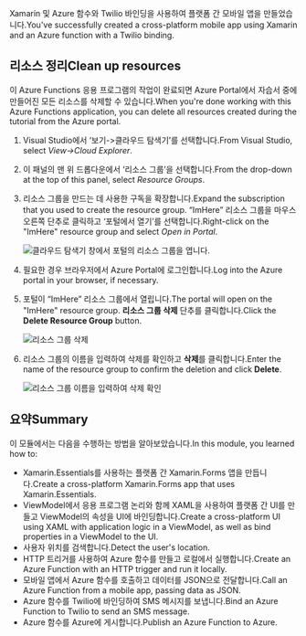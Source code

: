 <span data-ttu-id="7348d-101">Xamarin 및 Azure 함수와 Twilio 바인딩을 사용하여 플랫폼 간 모바일 앱을 만들었습니다.</span><span class="sxs-lookup"><span data-stu-id="7348d-101">You've successfully created a cross-platform mobile app using Xamarin and an Azure function with a Twilio binding.</span></span>

## <a name="clean-up-resources"></a><span data-ttu-id="7348d-102">리소스 정리</span><span class="sxs-lookup"><span data-stu-id="7348d-102">Clean up resources</span></span>

<span data-ttu-id="7348d-103">이 Azure Functions 응용 프로그램의 작업이 완료되면 Azure Portal에서 자습서 중에 만들어진 모든 리소스를 삭제할 수 있습니다.</span><span class="sxs-lookup"><span data-stu-id="7348d-103">When you're done working with this Azure Functions application, you can delete all resources created during the tutorial from the Azure portal.</span></span>

1. <span data-ttu-id="7348d-104">Visual Studio에서 ‘보기->클라우드 탐색기’를 선택합니다.</span><span class="sxs-lookup"><span data-stu-id="7348d-104">From Visual Studio, select *View->Cloud Explorer*.</span></span>

1. <span data-ttu-id="7348d-105">이 패널의 맨 위 드롭다운에서 ‘리소스 그룹’을 선택합니다.</span><span class="sxs-lookup"><span data-stu-id="7348d-105">From the drop-down at the top of this panel, select *Resource Groups*.</span></span>

1. <span data-ttu-id="7348d-106">리소스 그룹을 만드는 데 사용한 구독을 확장합니다.</span><span class="sxs-lookup"><span data-stu-id="7348d-106">Expand the subscription that you used to create the resource group.</span></span> <span data-ttu-id="7348d-107">“ImHere” 리소스 그룹을 마우스 오른쪽 단추로 클릭하고 ‘포털에서 열기’를 선택합니다.</span><span class="sxs-lookup"><span data-stu-id="7348d-107">Right-click on the "ImHere" resource group and select *Open in Portal*.</span></span>

    ![클라우드 탐색기 창에서 포털의 리소스 그룹을 엽니다.](../media-drafts/9-open-resource-group-in-portal.png)

1. <span data-ttu-id="7348d-109">필요한 경우 브라우저에서 Azure Portal에 로그인합니다.</span><span class="sxs-lookup"><span data-stu-id="7348d-109">Log into the Azure portal in your browser, if necessary.</span></span>

1. <span data-ttu-id="7348d-110">포털이 “ImHere” 리소스 그룹에서 열립니다.</span><span class="sxs-lookup"><span data-stu-id="7348d-110">The portal will open on the "ImHere" resource group.</span></span> <span data-ttu-id="7348d-111">**리소스 그룹 삭제** 단추를 클릭합니다.</span><span class="sxs-lookup"><span data-stu-id="7348d-111">Click the **Delete Resource Group** button.</span></span>

    ![리소스 그룹 삭제](../media-drafts/9-delete-resource-group.png)

1. <span data-ttu-id="7348d-113">리소스 그룹의 이름을 입력하여 삭제를 확인하고 **삭제**를 클릭합니다.</span><span class="sxs-lookup"><span data-stu-id="7348d-113">Enter the name of the resource group to confirm the deletion and click **Delete**.</span></span>

    ![리소스 그룹 이름을 입력하여 삭제 확인](../media-drafts/9-confirm-delete-resource-group.png)

## <a name="summary"></a><span data-ttu-id="7348d-115">요약</span><span class="sxs-lookup"><span data-stu-id="7348d-115">Summary</span></span>

<span data-ttu-id="7348d-116">이 모듈에서는 다음을 수행하는 방법을 알아보았습니다.</span><span class="sxs-lookup"><span data-stu-id="7348d-116">In this module, you learned how to:</span></span>
- <span data-ttu-id="7348d-117">Xamarin.Essentials를 사용하는 플랫폼 간 Xamarin.Forms 앱을 만듭니다.</span><span class="sxs-lookup"><span data-stu-id="7348d-117">Create a cross-platform Xamarin.Forms app that uses Xamarin.Essentials.</span></span>
- <span data-ttu-id="7348d-118">ViewModel에서 응용 프로그램 논리와 함께 XAML을 사용하여 플랫폼 간 UI를 만들고 ViewModel의 속성을 UI에 바인딩합니다.</span><span class="sxs-lookup"><span data-stu-id="7348d-118">Create a cross-platform UI using XAML with application logic in a ViewModel, as well as bind properties in a ViewModel to the UI.</span></span>
- <span data-ttu-id="7348d-119">사용자 위치를 검색합니다.</span><span class="sxs-lookup"><span data-stu-id="7348d-119">Detect the user's location.</span></span>
- <span data-ttu-id="7348d-120">HTTP 트리거를 사용하여 Azure 함수를 만들고 로컬에서 실행합니다.</span><span class="sxs-lookup"><span data-stu-id="7348d-120">Create an Azure Function with an HTTP trigger and run it locally.</span></span>
- <span data-ttu-id="7348d-121">모바일 앱에서 Azure 함수를 호출하고 데이터를 JSON으로 전달합니다.</span><span class="sxs-lookup"><span data-stu-id="7348d-121">Call an Azure Function from a mobile app, passing data as JSON.</span></span>
- <span data-ttu-id="7348d-122">Azure 함수를 Twilio에 바인딩하여 SMS 메시지를 보냅니다.</span><span class="sxs-lookup"><span data-stu-id="7348d-122">Bind an Azure Function to Twilio to send an SMS message.</span></span>
- <span data-ttu-id="7348d-123">Azure 함수를 Azure에 게시합니다.</span><span class="sxs-lookup"><span data-stu-id="7348d-123">Publish an Azure Function to Azure.</span></span>